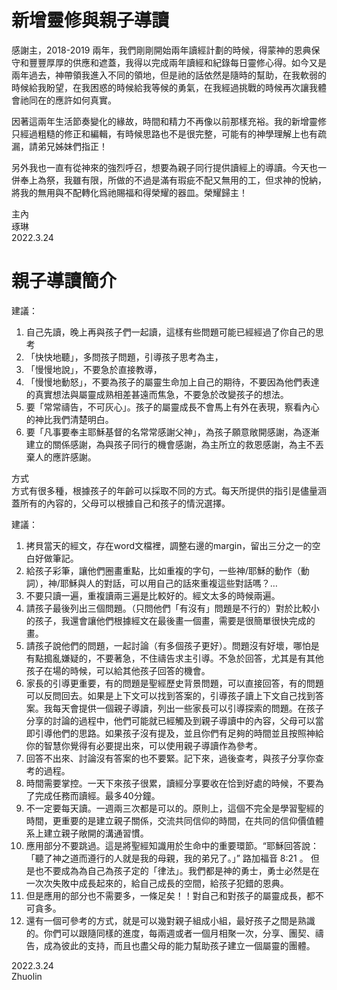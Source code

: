 # 新增靈修與親子導讀

感謝主，2018-2019 兩年，我們剛剛開始兩年讀經計劃的時候，得蒙神的恩典保守和豐豐厚厚的供應和遮蓋，我得以完成兩年讀經和紀錄每日靈修心得。如今又是兩年過去，神帶領我進入不同的領地，但是祂的話依然是隨時的幫助，在我軟弱的時候給我盼望，在我困惑的時候給我等候的勇氣，在我經過挑戰的時候再次讓我體會祂同在的應許如何真實。

因著這兩年生活節奏變化的緣故，時間和精力不再像以前那樣充裕。我的新增靈修只經過粗糙的修正和編輯，有時候思路也不是很完整，可能有的神學理解上也有疏漏，請弟兄姊妹們指正！

另外我也一直有從神來的強烈呼召，想要為親子同行提供讀經上的導讀。今天也一併奉上為祭，我雖有限，所做的不過是滿有瑕疵不配又無用的工，但求神的悅納，將我的無用與不配轉化爲祂賜福和得榮耀的器皿。榮耀歸主！

主內  
琢琳  
2022.3.24

# 親子導讀簡介

建議：
1. 自己先讀，晚上再與孩子們一起讀，這樣有些問題可能已經經過了你自己的思考  
2. 「快快地聽」，多問孩子問題，引導孩子思考為主，  
3. 「慢慢地說」，不要急於直接教導，  
4. 「慢慢地動怒」，不要為孩子的屬靈生命加上自己的期待，不要因為他們表達的真實想法與屬靈成熟相差甚遠而焦急，不要急於改變孩子的想法。  
5. 要「常常禱告，不可灰心」。孩子的屬靈成長不會馬上有外在表現，察看內心的神比我們清楚明白。  
6. 要「凡事要奉主耶穌基督的名常常感謝父神」，為孩子願意敞開感謝，為逐漸建立的關係感謝，為與孩子同行的機會感謝，為主所立的救恩感謝，為主不丟棄人的應許感謝。  

方式    
方式有很多種，根據孩子的年齡可以採取不同的方式。每天所提供的指引是儘量涵蓋所有的內容的，父母可以根據自己和孩子的情況選擇。

建議：
1. 拷貝當天的經文，存在word文檔裡，調整右邊的margin，留出三分之一的空白好做筆記。  
2. 給孩子彩筆，讓他們圈畫重點，比如重複的字句，一些神/耶穌的動作（動詞），神/耶穌與人的對話，可以用自己的話來重複這些對話嗎？…  
3. 不要只讀一遍，重複讀兩三遍是比較好的。經文太多的時候兩遍。  
4. 請孩子最後列出三個問題。（只問他們「有沒有」問題是不行的）對於比較小的孩子，我還會讓他們根據經文在最後畫一個畫，需要是很簡單很快完成的畫。  
5. 請孩子說他們的問題，一起討論（有多個孩子更好）。問題沒有好壞，哪怕是有點搗亂嫌疑的，不要著急，不住禱告求主引導。不急於回答，尤其是有其他孩子在場的時候，可以給其他孩子回答的機會。  
6. 家長的引導更重要，有的問題是聖經歷史背景問題，可以直接回答，有的問題可以反問回去。如果是上下文可以找到答案的，引導孩子讀上下文自己找到答案。我每天會提供一個親子導讀，列出一些家長可以引導探索的問題。在孩子分享的討論的過程中，他們可能就已經觸及到親子導讀中的內容，父母可以當即引導他們的思路。如果孩子沒有提及，並且你們有足夠的時間並且按照神給你的智慧你覺得有必要提出來，可以使用親子導讀作為參考。  
7. 回答不出來、討論沒有答案的也不要緊。記下來，過後查考，與孩子分享你查考的過程。  
8. 時間需要掌控。一天下來孩子很累，讀經分享要收在恰到好處的時候，不要為了完成任務而讀經。最多40分鐘。  
9. 不一定要每天讀。一週兩三次都是可以的。原則上，這個不完全是學習聖經的時間，更重要的是建立親子關係，交流共同信仰的時間，在共同的信仰價值體系上建立親子敞開的溝通習慣。  
10. 應用部分不要跳過。這是將聖經知識用於生命中的重要環節。“耶穌回答說：「聽了神之道而遵行的人就是我的母親，我的弟兄了。」” 路加福音‬ ‭8:21‬ ‭。 但是也不要成為為自己為孩子定的「律法」。我們都是神的勇士，勇士必然是在一次次失敗中成長起來的，給自己成長的空間，給孩子犯錯的恩典。  
11. 但是應用的部分也不需要多，一條足矣！！對自己和對孩子的屬靈成長，都不可貪多。  
12. 還有一個可參考的方式，就是可以幾對親子組成小組，最好孩子之間是熟識的。你們可以跟隨同樣的進度，每兩週或者一個月相聚一次，分享、團契、禱告，成為彼此的支持，而且也盡父母的能力幫助孩子建立一個屬靈的團體。

2022.3.24  
Zhuolin
